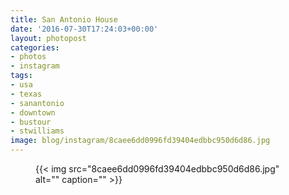 ```yaml
---
title: San Antonio House
date: '2016-07-30T17:24:03+00:00'
layout: photopost
categories:
- photos
- instagram
tags:
- usa
- texas
- sanantonio
- downtown
- bustour
- stwilliams
image: blog/instagram/8caee6dd0996fd39404edbbc950d6d86.jpg
---
```


<figure class="photo photo--square">
  {{< img src="8caee6dd0996fd39404edbbc950d6d86.jpg" alt="" caption="" >}}

</figure>



